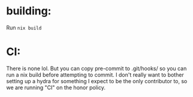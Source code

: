 # building:

Run `nix build`

# CI:
There is none lol. But you can copy pre-commit to .git/hooks/ so you can run a nix build before attempting to commit. I don't really want to bother setting up a hydra for something I expect to be the only contributor to, so we are running "CI" on the honor policy.
